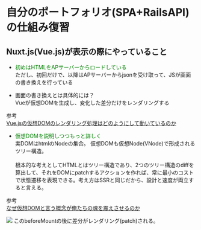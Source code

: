
# 自分のポートフォリオ(SPA+RailsAPI)の仕組み復習

## Nuxt.js(Vue.js)が表示の際にやっていること
- <span style="color: green; ">初めはHTMLをAPサーバーからロードしている</span>  
ただし、初回だけで、以降はAPサーバーからjsonを受け取って、JSが画面の書き換えを行っている

- 画面の書き換えとは具体的には？  
Vueが仮想DOMを生成し、変化した差分だけをレンダリングする

参考  
[Vue.jsの仮想DOMのレンダリング処理はどのようにして動いているのか](https://omiend.hatenablog.jp/entry/2018/12/02/180851)

- <span style="color: green; ">仮想DOMを説明しつつもっと詳しく</span>  
実DOMはhtmlのNodeの集合。 仮想DOMも仮想Node(VNode)で形成されるツリー構造。  <br>  
根本的な考えとしてHTMLとはツリー構造であり、2つのツリー構造のdiffを算出して、それをDOMにpatchするアクションを作れば、常に最小のコストで状態遷移を表現できる。考え方はSSRと同じだから、設計と速度が両立すると言える。

参考  
[なぜ仮想DOMと言う概念が俺たちの魂を震えさせるのか](https://qiita.com/mizchi/items/4d25bc26def1719d52e6)

<img src="https://jp.vuejs.org/images/lifecycle.png">
このbeforeMountの後に差分がレンダリング(patch)される。
